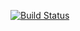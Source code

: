 [![Build Status](https://travis-ci.org/mori-maker/pimouse_ros.svg?branch=master)](https://travis-ci.org/mori-maker/pimouse_ros)
